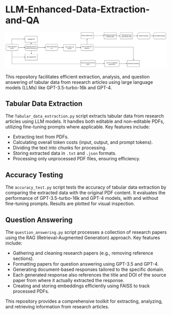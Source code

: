 # LLM-Enhanced-Data-Extraction-and-QA

![Flow Chart](./Modified_flow_chart.png)

This repository facilitates efficient extraction, analysis, and question answering of tabular data from research articles using large language models (LLMs) like GPT-3.5-turbo-16k and GPT-4.

## Tabular Data Extraction

The `Tabular_data_extraction.py` script extracts tabular data from research articles using LLM models. It handles both editable and non-editable PDFs, utilizing fine-tuning prompts where applicable. Key features include:

- Extracting text from PDFs.
- Calculating overall token costs (input, output, and prompt tokens).
- Dividing the text into chunks for processing.
- Storing extracted data in `.txt` and `.json` formats.
- Processing only unprocessed PDF files, ensuring efficiency.

## Accuracy Testing

The `accuracy_test.py` script tests the accuracy of tabular data extraction by comparing the extracted data with the original PDF content. It evaluates the performance of GPT-3.5-turbo-16k and GPT-4 models, with and without fine-tuning prompts. Results are plotted for visual inspection.

## Question Answering

The `question_answering.py` script processes a collection of research papers using the RAG (Retrieval-Augmented Generation) approach. Key features include:

- Gathering and cleaning research papers (e.g., removing reference sections).
- Formatting papers for question answering using GPT-3.5 and GPT-4.
- Generating document-based responses tailored to the specific domain.
- Each generated response also references the title and DOI of the source paper from where it actually extracted the response.
- Creating and storing embeddings efficiently using FAISS to track processed PDFs.

This repository provides a comprehensive toolkit for extracting, analyzing, and retrieving information from research articles.
